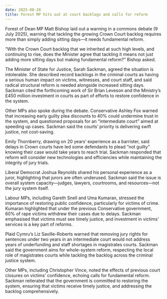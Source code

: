 ```yaml
---
date: 2025-08-28
title: Forest MP hits out at court backlogs and calls for reform
---
```


Forest of Dean MP Matt Bishop laid out a warning in a commons debate (9 July 2025), warning that tackling the growing Crown Court backlog requires more than simply adding sitting days—it needs fundamental reform.

“With the Crown Court backlog that we inherited at such high levels, and continuing to rise, does the Minister agree that tackling it means not just adding more sitting days but making fundamental reform?” Bishop asked.

The Minister of State for Justice, Sarah Sackman, agreed the situation is intolerable. She described record backlogs in the criminal courts as having a serious human impact on victims, witnesses, and court staff, and said radical structural reform is needed alongside increased sitting days. Sackman cited the forthcoming work of Sir Brian Leveson and the Ministry’s £450 million investment in courts as part of efforts to restore confidence in the system.

Other MPs also spoke during the debate. Conservative Ashley Fox warned that increasing early guilty plea discounts to 40% could undermine trust in the system, and questioned proposals for an “intermediate court” aimed at speeding up cases. Sackman said the courts’ priority is delivering swift justice, not cost-saving.

Emily Thornberry, drawing on 20 years’ experience as a barrister, said delays in Crown courts have led some defendants to plead “not guilty” knowing their case would take years to reach trial. Sackman responded that reform will consider new technologies and efficiencies while maintaining the integrity of jury trials.

Liberal Democrat Joshua Reynolds shared his personal experience as a juror, highlighting that jurors are often underused. Sackman said the issue is overall system capacity—judges, lawyers, courtrooms, and resources—not the jury system itself.

Labour MPs, including Gareth Snell and Uma Kumaran, stressed the importance of restoring public confidence, particularly for victims of crime. Kumaran highlighted that under the previous Conservative government, 60% of rape victims withdrew their cases due to delays. Sackman emphasised that victims must see timely justice, and investment in victims’ services is a key part of reforms.

Plaid Cymru’s Liz Saville-Roberts warned that removing jury rights for sentences under two years in an intermediate court would not address years of underfunding and staff shortages in magistrates courts. Sackman said the government aims for whole-system reform, respecting the local role of magistrates courts while tackling the backlog across the criminal justice system.

Other MPs, including Christopher Vince, noted the effects of previous court closures on victims’ confidence, echoing calls for fundamental reform. Sackman reiterated that the government is committed to restoring the system, ensuring that victims receive timely justice, and addressing the backlog comprehensively.
